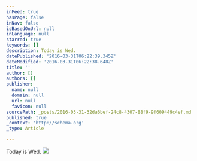 ```yaml
---
inFeed: true
hasPage: false
inNav: false
isBasedOnUrl: null
inLanguage: null
starred: true
keywords: []
description: Today is Wed.
datePublished: '2016-03-31T06:22:39.345Z'
dateModified: '2016-03-31T06:22:38.648Z'
title: ''
author: []
authors: []
publisher:
  name: null
  domain: null
  url: null
  favicon: null
sourcePath: _posts/2016-03-31-32da6bef-24c8-4307-88f9-9f609449c4ef.md
published: true
_context: 'http://schema.org'
_type: Article

---
```

Today is Wed.
![](https://the-grid-user-content.s3-us-west-2.amazonaws.com/361eb6e9-7747-4563-88eb-a3898ac9437f.jpg)